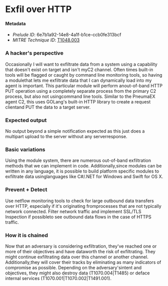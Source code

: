 
# Exfil over HTTP

#### Metadata

- *Prelude ID*: 6e7b1a92-14e8-4a1f-b1ce-ccb0fe313bcf
- *MITRE Technique ID*: [T1048.003](https://attack.mitre.org/techniques/T1048/003/)

### A hacker's perspective

Occasionally I will want to exfiltrate data from a system using a capability that doesn't exist on target and isn't myC2 channel. Often times built-in tools will be flagged or caught by command line monitoring tools, so having a modulethat lets me exfiltrate data that I can dynamically load into my agent is important. This particular module will perform anout-of-band HTTP PUT operation using a completely separate process from the primary C2 process, but also not usingcommand line tools. Similar to the PneumaEX agent C2, this uses GOLang's built-in HTTP library to create a request clientand PUT the data to a target server.

### Expected output

No output beyond a simple notification expected as this just does a multipart upload to the server without any serverresponse.

### Basic variations

Using the module system, there are numerous out-of-band exfiltration methods that we can implement in code. Additionally,since modules can be written in any language, it is possible to build platform specific modules to exfiltrate data usinglanguages like C#/.NET for Windows and Swift for OS X.

### Prevent + Detect

Use netflow monitoring tools to check for large outbound data transfers over HTTP, especially if it's originating fromprocesses that are not typically network connected. Filter network traffic and implement SSL/TLS Inspection if possibleto see outbound data flows in the case of HTTPS traffic.

### How it is chained

Now that an adversary is considering exfiltration, they've reached one or more of their objectives and have dataworth the risk of exfiltrating. They might continue exfiltrating data over this channel or another channel.  Additionally,they will cover their tracks by eliminating as many indicators of compromise as possible. Depending on the adversary'sintent and objectives, they might also destroy data (T1070.004|T1485) or deface internal services (T1070.001|T1070.002|T1491.001).
